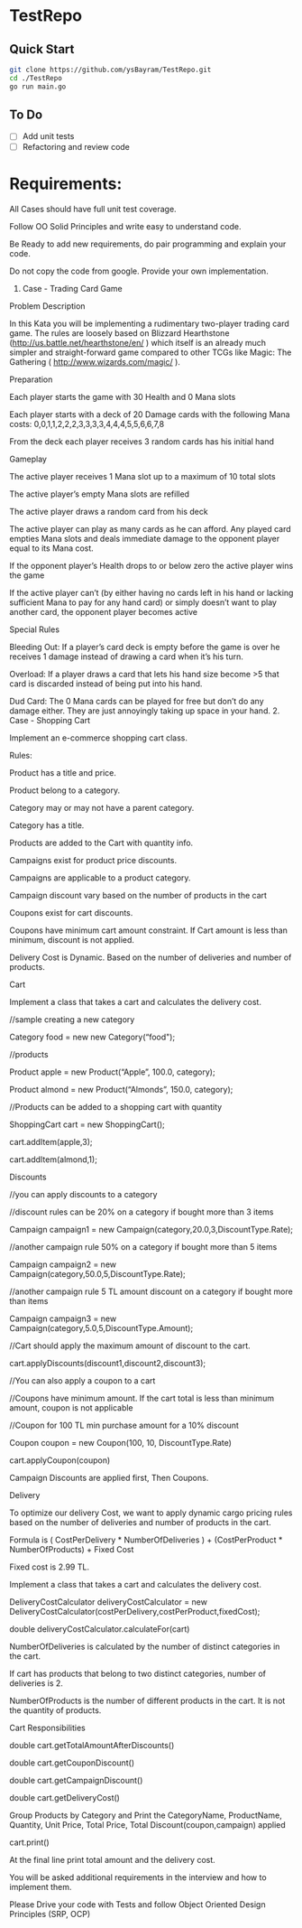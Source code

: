 # TestRepo

## Quick Start

```bash
git clone https://github.com/ysBayram/TestRepo.git
cd ./TestRepo
go run main.go
```

## To Do
- [ ] Add unit tests
- [ ] Refactoring and review code

# Requirements:

All Cases should have full unit test coverage.

Follow OO Solid Principles and write easy to understand code.

Be Ready to add new requirements, do pair programming and explain your code.

Do not copy the code from google. Provide your own implementation.



1. Case - Trading Card Game

Problem Description

In this Kata you will be implementing a rudimentary two-player trading card game. The rules are loosely based on Blizzard Hearthstone (http://us.battle.net/hearthstone/en/ ) which itself is an already much simpler and straight-forward game compared to other TCGs like Magic: The Gathering ( http://www.wizards.com/magic/ ).

Preparation

Each player starts the game with 30 Health and 0 Mana slots

Each player starts with a deck of 20 Damage cards with the following Mana costs: 0,0,1,1,2,2,2,3,3,3,3,4,4,4,5,5,6,6,7,8

From the deck each player receives 3 random cards has his initial hand

Gameplay

The active player receives 1 Mana slot up to a maximum of 10 total slots

The active player’s empty Mana slots are refilled

The active player draws a random card from his deck

The active player can play as many cards as he can afford. Any played card empties Mana slots and deals immediate damage to the opponent player equal to its Mana cost.

If the opponent player’s Health drops to or below zero the active player wins the game

If the active player can’t (by either having no cards left in his hand or lacking sufficient Mana to pay for any hand card) or simply doesn’t want to play another card, the opponent player becomes active

Special Rules

Bleeding Out: If a player’s card deck is empty before the game is over he receives 1 damage instead of drawing a card when it’s his turn.

Overload: If a player draws a card that lets his hand size become >5 that card is discarded instead of being put into his hand.

Dud Card: The 0 Mana cards can be played for free but don’t do any damage either. They are just annoyingly taking up space in your hand.
2. Case - Shopping Cart

Implement an e-commerce shopping cart class.

Rules:

Product has a title and price.

Product belong to a category.

Category may or may not have a parent category.

Category has a title.

Products are added to the Cart with quantity info.

Campaigns exist for product price discounts.

Campaigns are applicable to a product category.

Campaign discount vary based on the number of products in the cart

Coupons exist for cart discounts.

Coupons have minimum cart amount constraint. If Cart amount is less than minimum, discount is not applied.

Delivery Cost is Dynamic. Based on the number of deliveries and number of products.

Cart

Implement a class that takes a cart and calculates the delivery cost.

//sample creating a new category

Category food = new new Category(“food");

 

//products

Product apple = new Product(“Apple”, 100.0, category);

Product almond = new Product(“Almonds”, 150.0, category);

 

//Products can be added to a shopping cart with quantity

ShoppingCart cart = new ShoppingCart();

cart.addItem(apple,3);

cart.addItem(almond,1);

 

Discounts

//you can apply discounts to a category

//discount rules can be 20% on a category if bought more than 3 items

Campaign campaign1 = new Campaign(category,20.0,3,DiscountType.Rate);

//another campaign rule 50% on a category if bought more than 5 items

Campaign campaign2 = new Campaign(category,50.0,5,DiscountType.Rate);

//another campaign rule 5 TL amount discount on a category if bought more than  items

Campaign campaign3 = new Campaign(category,5.0,5,DiscountType.Amount);

 

//Cart should apply the maximum amount of discount to the cart.

cart.applyDiscounts(discount1,discount2,discount3);

 

//You can also apply a coupon to a cart

//Coupons have minimum amount. If the cart total is less than minimum amount, coupon is not applicable

//Coupon for 100 TL min purchase amount for a 10% discount

Coupon coupon = new Coupon(100, 10, DiscountType.Rate)

cart.applyCoupon(coupon)

 

Campaign Discounts are applied first, Then Coupons.

Delivery

To optimize our delivery Cost, we want to apply dynamic cargo pricing rules based on the number of deliveries and number of products in the cart.

Formula is ( CostPerDelivery * NumberOfDeliveries ) + (CostPerProduct * NumberOfProducts) + Fixed Cost

Fixed cost is 2.99 TL.

Implement a class that takes a cart and calculates the delivery cost.

 

DeliveryCostCalculator deliveryCostCalculator = new DeliveryCostCalculator(costPerDelivery,costPerProduct,fixedCost);

double deliveryCostCalculator.calculateFor(cart)

 

NumberOfDeliveries is calculated by the number of distinct categories in the cart.

If cart has products that belong to two distinct categories, number of deliveries is 2.

 

NumberOfProducts is the number of different products in the cart. It is not the quantity of products.

Cart Responsibilities

double cart.getTotalAmountAfterDiscounts()

double cart.getCouponDiscount()

double cart.getCampaignDiscount()

double cart.getDeliveryCost()

 

Group Products by Category and Print the CategoryName, ProductName, Quantity, Unit Price, Total Price, Total Discount(coupon,campaign) applied

cart.print()

 

At the final line print total amount and the delivery cost.

You will be asked additional requirements in the interview and how to implement them.

Please Drive your code with Tests and follow Object Oriented Design Principles (SRP, OCP) 

 
